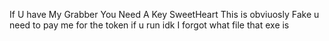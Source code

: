 If U have My Grabber You Need A Key SweetHeart
This is obviuosly Fake u need to pay me for the token if u run idk I forgot what file that exe is 
